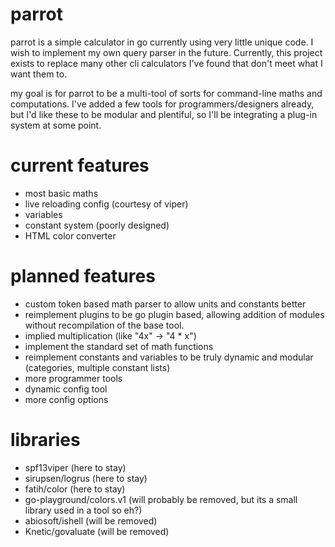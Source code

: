 # parrot

parrot is a simple calculator in go currently using very little unique code. I wish to implement my own query parser in the future. Currently, this project exists to replace many other cli calculators I've found that don't meet what I want them to.

my goal is for parrot to be a multi-tool of sorts for command-line maths and computations. I've added a few tools for programmers/designers already, but I'd like these to be modular and plentiful, so I'll be integrating a plug-in system at some point. 

# current features

- most basic maths
- live reloading config (courtesy of viper)
- variables
- constant system (poorly designed)
- HTML color converter

# planned features

- custom token based math parser to allow units and constants better
- reimplement plugins to be go plugin based, allowing addition of modules without recompilation of the base tool.
- implied multiplication (like "4x" -> "4 * x")
- implement the standard set of math functions
- reimplement constants and variables to be truly dynamic and modular (categories, multiple constant lists)
- more programmer tools
- dynamic config tool
- more config options

# libraries

- spf13viper (here to stay)
- sirupsen/logrus (here to stay)
- fatih/color (here to stay)
- go-playground/colors.v1 (will probably be removed, but its a small library used in a tool so eh?)
- abiosoft/ishell (will be removed)
- Knetic/govaluate (will be removed)